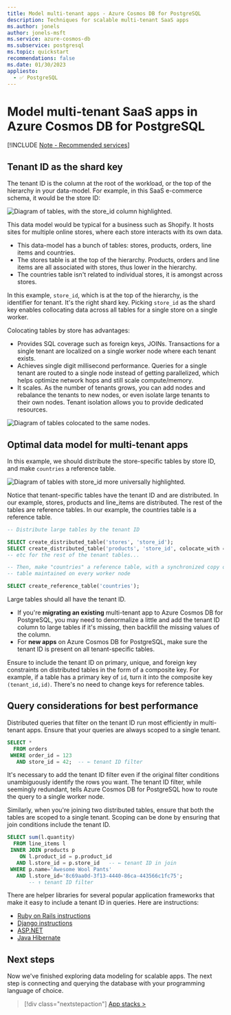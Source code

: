 ```yaml
---
title: Model multi-tenant apps - Azure Cosmos DB for PostgreSQL
description: Techniques for scalable multi-tenant SaaS apps
ms.author: jonels
author: jonels-msft
ms.service: azure-cosmos-db
ms.subservice: postgresql
ms.topic: quickstart
recommendations: false
ms.date: 01/30/2023
appliesto:
  - ✅ PostgreSQL
---
```


# Model multi-tenant SaaS apps in Azure Cosmos DB for PostgreSQL

[!INCLUDE [Note - Recommended services](includes/note-recommended-services.md)]

## Tenant ID as the shard key

The tenant ID is the column at the root of the workload, or the top of the
hierarchy in your data-model. For example, in this SaaS e-commerce schema,
it would be the store ID:

![Diagram of tables, with the store_id column highlighted.](media/howto-build-scalable-apps/multi-tenant-id.png)

This data model would be typical for a business such as Shopify. It hosts sites
for multiple online stores, where each store interacts with its own data.

* This data-model has a bunch of tables: stores, products, orders, line items
  and countries.
* The stores table is at the top of the hierarchy. Products, orders and
  line items are all associated with stores, thus lower in the hierarchy.
* The countries table isn't related to individual stores, it is amongst across
  stores.

In this example, `store_id`, which is at the top of the hierarchy, is the
identifier for tenant. It's the right shard key. Picking `store_id` as the
shard key enables collocating data across all tables for a single store on a
single worker.

Colocating tables by store has advantages:

* Provides SQL coverage such as foreign keys, JOINs. Transactions for a single
  tenant are localized on a single worker node where each tenant exists.
* Achieves single digit millisecond performance. Queries for a single tenant are
  routed to a single node instead of getting parallelized, which helps optimize
  network hops and still scale compute/memory.
* It scales. As the number of tenants grows, you can add nodes and rebalance
  the tenants to new nodes, or even isolate large tenants to their own nodes.
  Tenant isolation allows you to provide dedicated resources.

![Diagram of tables colocated to the same nodes.](media/howto-build-scalable-apps/multi-tenant-colocation.png)

## Optimal data model for multi-tenant apps

In this example, we should distribute the store-specific tables by store ID,
and make `countries` a reference table.

![Diagram of tables with store_id more universally highlighted.](media/howto-build-scalable-apps/multi-tenant-data-model.png)

Notice that tenant-specific tables have the tenant ID and are distributed. In
our example, stores, products and line\_items are distributed. The rest of the
tables are reference tables. In our example, the countries table is a reference table.

```sql
-- Distribute large tables by the tenant ID

SELECT create_distributed_table('stores', 'store_id');
SELECT create_distributed_table('products', 'store_id', colocate_with => 'stores');
-- etc for the rest of the tenant tables...

-- Then, make "countries" a reference table, with a synchronized copy of the
-- table maintained on every worker node

SELECT create_reference_table('countries');
```

Large tables should all have the tenant ID.

* If you're **migrating an existing** multi-tenant app to Azure Cosmos DB for PostgreSQL,
  you may need to denormalize a little and add the tenant ID column to large
  tables if it's missing, then backfill the missing values of the column.
* For **new apps** on Azure Cosmos DB for PostgreSQL, make sure the tenant ID is present
  on all tenant-specific tables.

Ensure to include the tenant ID on primary, unique, and foreign key constraints
on distributed tables in the form of a composite key. For example, if a table
has a primary key of `id`, turn it into the composite key `(tenant_id,id)`.
There's no need to change keys for reference tables.

## Query considerations for best performance

Distributed queries that filter on the tenant ID run most efficiently in
multi-tenant apps. Ensure that your queries are always scoped to a single
tenant.

```sql
SELECT *
  FROM orders
 WHERE order_id = 123
   AND store_id = 42;  -- ← tenant ID filter
```

It's necessary to add the tenant ID filter even if the original filter
conditions unambiguously identify the rows you want. The tenant ID filter,
while seemingly redundant, tells Azure Cosmos DB for PostgreSQL how to route the query to a
single worker node.

Similarly, when you're joining two distributed tables, ensure that both the
tables are scoped to a single tenant. Scoping can be done by ensuring that join
conditions include the tenant ID.

```sql
SELECT sum(l.quantity)
  FROM line_items l
 INNER JOIN products p
    ON l.product_id = p.product_id
   AND l.store_id = p.store_id   -- ← tenant ID in join
 WHERE p.name='Awesome Wool Pants'
   AND l.store_id='8c69aa0d-3f13-4440-86ca-443566c1fc75';
       -- ↑ tenant ID filter
```

There are helper libraries for several popular application frameworks that make
it easy to include a tenant ID in queries. Here are instructions:

* [Ruby on Rails instructions](https://docs.citusdata.com/en/stable/develop/migration_mt_ror.html)
* [Django instructions](https://django-multitenant.readthedocs.io/en/latest/migration_mt_django.html)
* [ASP.NET](https://docs.citusdata.com/en/stable/develop/migration_mt_asp.html)
* [Java Hibernate](https://www.citusdata.com/blog/2018/02/13/using-hibernate-and-spring-to-build-multitenant-java-apps/)

## Next steps

Now we've finished exploring data modeling for scalable apps. The next step is
connecting and querying the database with your programming language of choice.

> [!div class="nextstepaction"]
> [App stacks >](quickstart-app-stacks-overview.yml)
